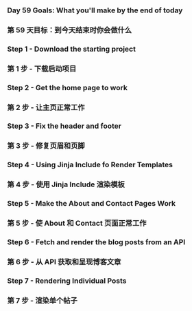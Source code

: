### Day 59 Goals: What you'll make by the end of today
### 第 59 天目标：到今天结束时你会做什么

### Step 1 - Download the starting project
### 第 1 步 - 下载启动项目

### Step 2 - Get the home page to work
### 第 2 步 - 让主页正常工作

### Step 3 - Fix the header and footer
### 第 3 步 - 修复页眉和页脚

### Step 4 - Using Jinja Include fo Render Templates
### 第 4 步 - 使用 Jinja Include 渲染模板

### Step 5 - Make the About and Contact Pages Work
### 第 5 步 - 使 About 和 Contact 页面正常工作

### Step 6 - Fetch and render the blog posts from an API
### 第 6 步 - 从 API 获取和呈现博客文章

### Step 7 - Rendering Individual Posts
### 第 7 步 - 渲染单个帖子
